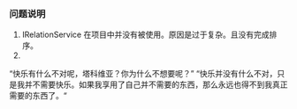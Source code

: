 ### 问题说明
1. IRelationService 在项目中并没有被使用。原因是过于复杂。且没有完成排序。
2. 



“快乐有什么不对呢，塔科维亚？你为什么不想要呢？”
“快乐并没有什么不对，只是我并不需要快乐。如果我享用了自己并不需要的东西，那么永远也得不到我真正需要的东西了。“
